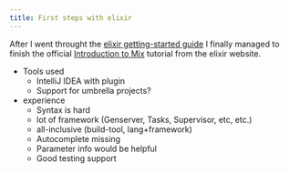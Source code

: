 ```yaml
---
title: First steps with elixir
---
```


After I went throught the [elixir getting-started guide](https://elixir-lang.org/getting-started/introduction.html)
I finally managed to finish the official [Introduction to Mix](https://elixir-lang.org/getting-started/mix-otp/introduction-to-mix.html)
tutorial from the elixir website.

- Tools used
  - IntelliJ IDEA with plugin
  - Support for umbrella projects?
- experience
  - Syntax is hard
  - lot of framework (Genserver, Tasks, Supervisor, etc, etc.)
  - all-inclusive (build-tool, lang+framework)
  - Autocomplete missing
  - Parameter info would be helpful
  - Good testing support
